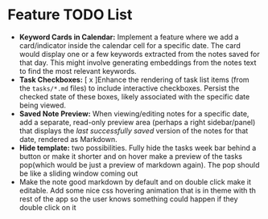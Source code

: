 # Feature TODO List

- **Keyword Cards in Calendar:** Implement a feature where we add a card/indicator inside the calendar cell for a specific date. The card would display one or a few keywords extracted from the notes saved for that day. This might involve generating embeddings from the notes text to find the most relevant keywords.
- **Task Checkboxes:** [ x ]Enhance the rendering of task list items (from the `tasks/*.md` files) to include interactive checkboxes. Persist the checked state of these boxes, likely associated with the specific date being viewed.
- **Saved Note Preview:** When viewing/editing notes for a specific date, add a separate, read-only preview area (perhaps a right sidebar/panel) that displays the *last successfully saved* version of the notes for that date, rendered as Markdown. 
- **Hide template:** two possibilities. Fully hide the tasks week bar behind a button or make it shorter and on hover make a preview of the tasks pop(which would be just a preview of markdown again). The pop should be like a sliding window coming out 
- Make the note good markdown by default and on double click make it editable. Add some nice css hovering animation that is in theme with th rest of the app so the user knows something could happen if they double click on it
